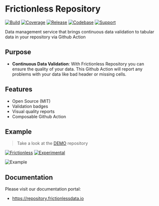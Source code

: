 # Frictionless Repository

[![Build](https://img.shields.io/github/actions/workflow/status/frictionlessdata/repository/general.yaml?branch=main)](https://github.com/frictionlessdata/repository/actions)
[![Coverage](https://img.shields.io/codecov/c/github/frictionlessdata/repository/main)](https://codecov.io/gh/frictionlessdata/repository)
[![Release](https://img.shields.io/github/v/release/frictionlessdata/repository)](https://github.com/frictionlessdata/repository/releases)
[![Codebase](https://img.shields.io/badge/codebase-github-brightgreen)](https://github.com/frictionlessdata/repository)
[![Support](https://img.shields.io/badge/support-slack-brightgreen)](https://join.slack.com/t/frictionlessdata/shared_invite/zt-17kpbffnm-tRfDW_wJgOw8tJVLvZTrBg)

Data management service that brings continuous data validation to tabular data in your repository via Github Action

## Purpose

- **Continuous Data Validation**: With Frictionless Repository you can ensure the quality of your data. This Github Action will report any problems with your data like bad header or missing cells.

## Features

- Open Source (MIT)
- Validation badges
- Visual quality reports
- Composable Github Action

## Example

> Take a look at the [DEMO](https://github.com/frictionlessdata/repository-demo) repository

[![Frictionless](https://github.com/frictionlessdata/repository-demo/actions/workflows/frictionless.yaml/badge.svg)](https://repository.frictionlessdata.io/report?user=frictionlessdata&repo=repository-demo&flow=frictionless)
[![Experimental](https://github.com/frictionlessdata/repository-demo/actions/workflows/experimental.yaml/badge.svg)](https://repository.frictionlessdata.io/report?user=frictionlessdata&repo=repository-demo&flow=experimental)

![Example](https://user-images.githubusercontent.com/557395/119179704-8b87c880-ba6f-11eb-8222-6f5f61a1e98b.png)

## Documentation

Please visit our documentation portal:
- https://repository.frictionlessdata.io

